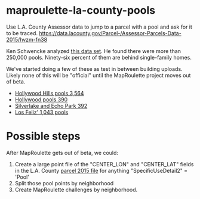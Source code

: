 # maproulette-la-county-pools
Use L.A. County Assessor data to jump to a parcel with a pool and ask for it to be traced. https://data.lacounty.gov/Parcel-/Assessor-Parcels-Data-2015/hvzm-fn38 

Ken Schwencke analyzed [this data set](http://thethrust.net/diving-into-las-pools/). He found there were more than 250,000 pools. Ninety-six percent of them are behind single-family homes. 

We've started doing a few of these as test in between building uploads. Likely none of this will be "official" until the MapRoulette project moves out of beta.
- [Hollywood Hills pools 3,564](http://maproulette.org:8080/map/179)
- [Hollywood pools 390](http://maproulette.org:8080/map/25)
- [Silverlake and Echo Park 392](http://maproulette.org:8080/map/199)
- [Los Feliz' 1,043 pools](http://maproulette.org:8080/map/198)

# Possible steps
After MapRoulette gets out of beta, we could:
1. Create a large point file of the "CENTER_LON" and "CENTER_LAT" fields in the L.A. County [parcel 2015 file](https://data.lacounty.gov/Parcel-/Assessor-Parcels-Data-2015/hvzm-fn38) for anything "SpecificUseDetail2" = 'Pool'
2. Split those pool points by neighborhood
3. Create MapRoulette challenges by neighborhood. 
